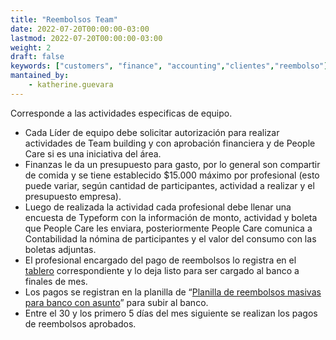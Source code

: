 ```yaml
---
title: "Reembolsos Team"
date: 2022-07-20T00:00:00-03:00
lastmod: 2022-07-20T00:00:00-03:00
weight: 2
draft: false
keywords: ["customers", "finance", "accounting","clientes","reembolso"]
mantained_by:
    - katherine.guevara
---
```



Corresponde a las actividades especificas de equipo.  
- Cada Líder de equipo debe solicitar autorización para realizar actividades de Team building y con aprobación financiera y de People Care si es una iniciativa del área.  
- Finanzas le da un presupuesto para gasto, por lo general son compartir de comida y se tiene establecido $15.000 máximo por profesional (esto puede variar, según cantidad de participantes, actividad a realizar y el presupuesto empresa).  
- Luego de realizada la actividad cada profesional debe llenar una encuesta de Typeform con la información de monto, actividad y boleta que People Care les enviara, posteriormente People Care comunica a Contabilidad la nómina de participantes y el valor del consumo con las boletas adjuntas.  
- El profesional encargado del pago de reembolsos lo registra en el [tablero](https://app.asana.com/0/1201920852032595/1201920852032595) correspondiente y lo deja listo para ser cargado al banco a finales de mes.  
- Los pagos se registran en la planilla de “[Planilla de reembolsos masivas para banco con asunto](https://docs.google.com/spreadsheets/d/1rPDUSlsu-m9hXSLpG2V_IiUcpDp838FDxjvl3VNq82Y/edit?usp=drive_web&ouid=110460324430060596462)” para subir al banco.  
- Entre el 30 y los primero 5 días del mes siguiente se realizan los pagos de reembolsos aprobados.
  